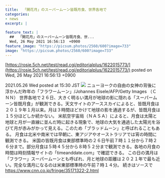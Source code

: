 ```yaml
---
title:  「開花月」のスーパームーン皆既月食、世界各地で  
categories:
- news
excerpt: |
  
feature_text: |
  ##  「開花月」のスーパームーン皆既月食、世...
  Wed, 26 May 2021 16:56:13  +0900
feature_image: "https://picsum.photos/2560/600?image=733"
image: "https://picsum.photos/2560/600?image=733"
---
```


[https://rosie.5ch.net/test/read.cgi/editorialplus/1622015773/](https://rosie.5ch.net/test/read.cgi/editorialplus/1622015773/)
posted on Wed, 26 May 2021 16:56:13  +0900

<!--more-->

2021.05.26 Wed posted at 15:30 JST ![](https://www.cnn.co.jp/storage/2021/05/26/edad78022a78e767a60a782749eeb342/t/768/432/d/flower-moon-2020-file-super-169.jpg) ニューヨークの自由の女神の背後に浮かんだ昨年の「フラワームーン」/Johannes Eisele/AFP/Getty Images （ＣＮＮ） 世界各地で２６日、大きく明るい満月が地球の影に隠れる「スーパームーン皆既月食」が観測できる。天文サイトのアーススカイによると、皆既月食は２０１９年１月以来。月は３時間ほどかけて地球の影を通過するが、皆既月食は１５分ほどしか続かない。 米航空宇宙局（ＮＡＳＡ）によると、月食は太陽と地球と月が一直線に並んだ時に起きる現象で、地球の大気を通過した太陽光を浴びて月が赤みがかって見える。このため「ブラッドムーン」と呼ばれることもある。 月食は北米や南米では早朝に、東アジアやオーストラリアでは宵の時間に観測できる。 米国の皆既月食は東部標準時の２６日午前７時１１分から７時２６分まで。部分月食は５時４５分から８時５２分まで観測できる。各地の月食の時間は時刻情報サイトの「timeanddate.com」で確認できる。 この日の満月は「フラワー」スーパームーンとも呼ばれ、月と地球の距離は２０２１年で最も近い。完全な満月になるのは米東部標準時の午前７時１４分。 続きはソースで https://www.cnn.co.jp/fringe/35171322-2.html
